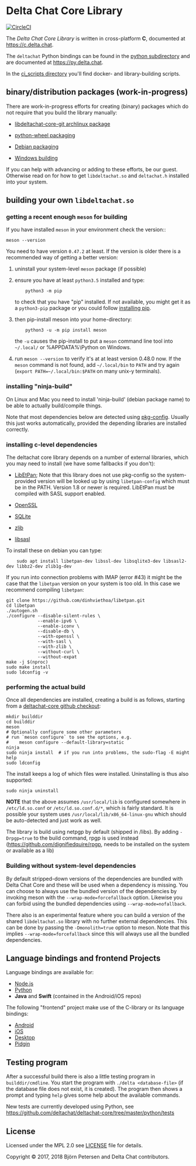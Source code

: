 # Delta Chat Core Library

[![CircleCI](https://circleci.com/gh/deltachat/deltachat-core.svg?style=svg)](https://circleci.com/gh/deltachat/deltachat-core)

The _Delta Chat Core Library_ is written in cross-platform **C**,
documented at <https://c.delta.chat>.

The ``deltachat`` Python bindings can be found in the
[python subdirectory](https://github.com/deltachat/deltachat-core/tree/master/python)
and are documented at <https://py.delta.chat>.

In the [ci_scripts directory](https://github.com/deltachat/deltachat-core/tree/master/ci_scripts/README.md)
you'll find docker- and library-building scripts.

## binary/distribution packages  (work-in-progress)

There are work-in-progress efforts for creating (binary) packages which
do not require that you build the library manually:

- [libdeltachat-core-git archlinux package](https://aur.archlinux.org/packages/libdeltachat-core-git/>)

- [python-wheel packaging](https://m.devpi.net/dc/master)

- [Debian packaging](https://github.com/deltachat/deltachat-core/issues/299)

- [Windows building](https://github.com/deltachat/deltachat-core/issues/306)

If you can help with advancing or adding to these efforts, be our guest.
Otherwise read on for how to get ``libdeltachat.so`` and ``deltachat.h``
installed into your system.

## building your own ``libdeltachat.so``

### getting a recent enough ``meson`` for building

If you have installed ``meson`` in your environment check the version::

    meson --version

You need to have version ``0.47.2`` at least. If the version
is older there is a recommended way of getting a better version:

1. uninstall your system-level ``meson`` package (if possible)

2. ensure you have at least ``python3.5`` installed and type:
   ```
       python3 -m pip
   ```

   to check that you have "pip" installed. If not available, you
   might get it as a ``python3-pip`` package or you could follow
   [installing pip](https://pip.pypa.io/en/stable/installing/).

3. then pip-install meson into your home-directory:
   ```
       python3 -u -m pip install meson
   ```

   the ``-u`` causes the pip-install to put a ``meson`` command line tool into
   ``~/.local/`` or %APPDATA%\Python on Windows.

4. run ``meson --version`` to verify it's at at least version 0.48.0 now.
   If the ``meson`` command is not found, add ``~/.local/bin`` to ``PATH``
   and try again (``export PATH=~/.local/bin:$PATH`` on many unix-y terminals).


### installing "ninja-build"

On Linux and Mac you need to install 'ninja-build' (debian package name)
to be able to actually build/compile things.

Note that most dependencies below are detected using
[pkg-config](https://www.freedesktop.org/wiki/Software/pkg-config/).
Usually this just works automatically, provided the depending libraries
are installed correctly.

### installing c-level dependencies

The deltachat core library depends on a number of external libraries,
which you may need to install (we have some fallbacks if you don't):

- [LibEtPan](https://github.com/dinhviethoa/libetpan); Note that this
  library does not use pkg-config so the system-provided version will
  be looked up by using `libetpan-config` which must be in the PATH.
  Version 1.8 or newer is required. LibEtPan must be compiled with
  SASL support enabled.

- [OpenSSL](https://www.openssl.org/)

- [SQLite](https://sqlite.org/)

- [zlib](https://zlib.net)

- [libsasl](https://cyrusimap.org/sasl/)

To install these on debian you can type:

```
    sudo apt install libetpan-dev libssl-dev libsqlite3-dev libsasl2-dev libbz2-dev zlib1g-dev
```

If you run into connection problems with IMAP (error #43) it might be the case that the `libetpan` version on your system is too old. In this case we recommend compiling `libetpan`:

```
git clone https://github.com/dinhviethoa/libetpan.git
cd libetpan
./autogen.sh
./configure --disable-silent-rules \
            --enable-ipv6 \
            --enable-iconv \
            --disable-db \
            --with-openssl \
            --with-sasl \
            --with-zlib \
            --without-curl \
            --without-expat
make -j $(nproc)
sudo make install
sudo ldconfig -v
```

### performing the actual build

Once all dependencies are installed, creating a build is as follows,
starting from a [deltachat-core github checkout](https://github.com/deltachat/deltachat-core):

```
mkdir builddir
cd builddir
meson
# Optionally configure some other parameters
# run `meson configure` to see the options, e.g.
#    meson configure --default-library=static
ninja
sudo ninja install  # if you run into problems, the sudo-flag -E might help
sudo ldconfig
```

The install keeps a log of which files were installed. Uninstalling
is thus also supported:
```
sudo ninja uninstall
```
**NOTE** that the above assumes `/usr/local/lib` is configured somewhere
in `/etc/ld.so.conf` or `/etc/ld.so.conf.d/*`, which is fairly
standard.  It is possible your system uses
`/usr/local/lib/x86_64-linux-gnu` which should be auto-detected and
just work as well.

The library is build using netpgp by default (shipped in /libs).
By adding `-Drpgp=true` to the build command, rpgp is used instead
(https://github.com/dignifiedquire/rpgp,
needs to be installed on the system or available as a lib)


### Building without system-level dependencies

By default stripped-down versions of the dependencies are bundled with
Delta Chat Core and these will be used when a dependency is missing.
You can choose to always use the bundled version of the dependencies
by invoking meson with the `--wrap-mode=forcefallback` option.
Likewise you can forbid using the bundled dependencies using
`--wrap-mode=nofallback`.

There also is an experimental feature where you can build a version of the
shared `libdeltachat.so` library with no further external
dependencies.  This can be done by passing the `-Dmonolith=true`
option to meson.  Note that this implies `--wrap-mode=forcefallback`
since this will always use all the bundled dependencies.


## Language bindings and frontend Projects

Language bindings are available for:

- [Node.js](https://www.npmjs.com/package/deltachat-node)
- [Python](https://py.delta.chat)
- **Java** and **Swift** (contained in the Android/iOS repos)

The following "frontend" project make use of the C-library
or its language bindings:

- [Android](https://github.com/deltachat/deltachat-android)
- [iOS](https://github.com/deltachat/deltachat-ios)
- [Desktop](https://github.com/deltachat/deltachat-desktop)
- [Pidgin](https://gitlab.com/lupine/purple-plugin-delta)

## Testing program

After a successful build there is also a little testing program in `builddir/cmdline`.
You start the program with `./delta <database-file>`
(if the database file does not exist, it is created).
The program then shows a prompt and typing `help` gives some help about the available commands.

New tests are currently developed using Python, see
https://github.com/deltachat/deltachat-core/tree/master/python/tests


## License

Licensed under the MPL 2.0 see [LICENSE](./LICENSE) file for details.

Copyright © 2017, 2018 Björn Petersen and Delta Chat contributors.
